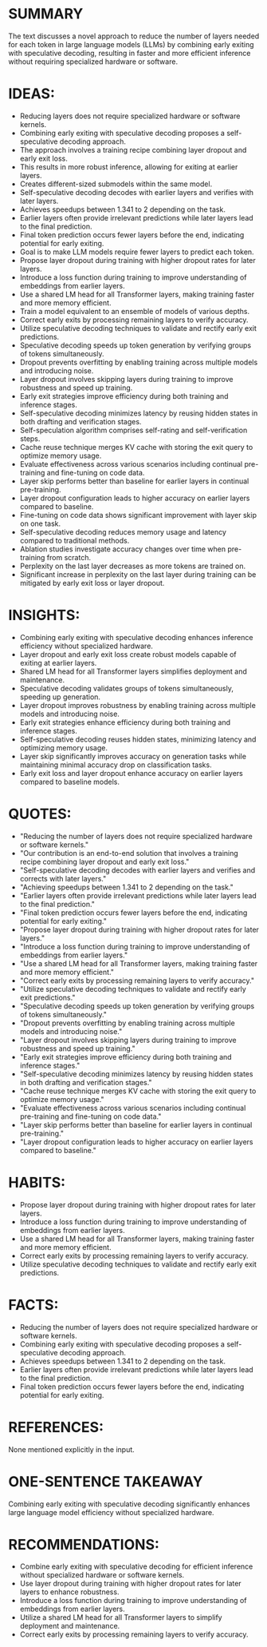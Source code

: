 # SUMMARY
The text discusses a novel approach to reduce the number of layers needed for each token in large language models (LLMs) by combining early exiting with speculative decoding, resulting in faster and more efficient inference without requiring specialized hardware or software.

# IDEAS:
- Reducing layers does not require specialized hardware or software kernels.
- Combining early exiting with speculative decoding proposes a self-speculative decoding approach.
- The approach involves a training recipe combining layer dropout and early exit loss.
- This results in more robust inference, allowing for exiting at earlier layers.
- Creates different-sized submodels within the same model.
- Self-speculative decoding decodes with earlier layers and verifies with later layers.
- Achieves speedups between 1.341 to 2 depending on the task.
- Earlier layers often provide irrelevant predictions while later layers lead to the final prediction.
- Final token prediction occurs fewer layers before the end, indicating potential for early exiting.
- Goal is to make LLM models require fewer layers to predict each token.
- Propose layer dropout during training with higher dropout rates for later layers.
- Introduce a loss function during training to improve understanding of embeddings from earlier layers.
- Use a shared LM head for all Transformer layers, making training faster and more memory efficient.
- Train a model equivalent to an ensemble of models of various depths.
- Correct early exits by processing remaining layers to verify accuracy.
- Utilize speculative decoding techniques to validate and rectify early exit predictions.
- Speculative decoding speeds up token generation by verifying groups of tokens simultaneously.
- Dropout prevents overfitting by enabling training across multiple models and introducing noise.
- Layer dropout involves skipping layers during training to improve robustness and speed up training.
- Early exit strategies improve efficiency during both training and inference stages.
- Self-speculative decoding minimizes latency by reusing hidden states in both drafting and verification stages.
- Self-speculation algorithm comprises self-rating and self-verification steps.
- Cache reuse technique merges KV cache with storing the exit query to optimize memory usage.
- Evaluate effectiveness across various scenarios including continual pre-training and fine-tuning on code data.
- Layer skip performs better than baseline for earlier layers in continual pre-training.
- Layer dropout configuration leads to higher accuracy on earlier layers compared to baseline.
- Fine-tuning on code data shows significant improvement with layer skip on one task.
- Self-speculative decoding reduces memory usage and latency compared to traditional methods.
- Ablation studies investigate accuracy changes over time when pre-training from scratch.
- Perplexity on the last layer decreases as more tokens are trained on.
- Significant increase in perplexity on the last layer during training can be mitigated by early exit loss or layer dropout.

# INSIGHTS:
- Combining early exiting with speculative decoding enhances inference efficiency without specialized hardware.
- Layer dropout and early exit loss create robust models capable of exiting at earlier layers.
- Shared LM head for all Transformer layers simplifies deployment and maintenance.
- Speculative decoding validates groups of tokens simultaneously, speeding up generation.
- Layer dropout improves robustness by enabling training across multiple models and introducing noise.
- Early exit strategies enhance efficiency during both training and inference stages.
- Self-speculative decoding reuses hidden states, minimizing latency and optimizing memory usage.
- Layer skip significantly improves accuracy on generation tasks while maintaining minimal accuracy drop on classification tasks.
- Early exit loss and layer dropout enhance accuracy on earlier layers compared to baseline models.

# QUOTES:
- "Reducing the number of layers does not require specialized hardware or software kernels."
- "Our contribution is an end-to-end solution that involves a training recipe combining layer dropout and early exit loss."
- "Self-speculative decoding decodes with earlier layers and verifies and corrects with later layers."
- "Achieving speedups between 1.341 to 2 depending on the task."
- "Earlier layers often provide irrelevant predictions while later layers lead to the final prediction."
- "Final token prediction occurs fewer layers before the end, indicating potential for early exiting."
- "Propose layer dropout during training with higher dropout rates for later layers."
- "Introduce a loss function during training to improve understanding of embeddings from earlier layers."
- "Use a shared LM head for all Transformer layers, making training faster and more memory efficient."
- "Correct early exits by processing remaining layers to verify accuracy."
- "Utilize speculative decoding techniques to validate and rectify early exit predictions."
- "Speculative decoding speeds up token generation by verifying groups of tokens simultaneously."
- "Dropout prevents overfitting by enabling training across multiple models and introducing noise."
- "Layer dropout involves skipping layers during training to improve robustness and speed up training."
- "Early exit strategies improve efficiency during both training and inference stages."
- "Self-speculative decoding minimizes latency by reusing hidden states in both drafting and verification stages."
- "Cache reuse technique merges KV cache with storing the exit query to optimize memory usage."
- "Evaluate effectiveness across various scenarios including continual pre-training and fine-tuning on code data."
- "Layer skip performs better than baseline for earlier layers in continual pre-training."
- "Layer dropout configuration leads to higher accuracy on earlier layers compared to baseline."

# HABITS:
- Propose layer dropout during training with higher dropout rates for later layers.
- Introduce a loss function during training to improve understanding of embeddings from earlier layers.
- Use a shared LM head for all Transformer layers, making training faster and more memory efficient.
- Correct early exits by processing remaining layers to verify accuracy.
- Utilize speculative decoding techniques to validate and rectify early exit predictions.

# FACTS:
- Reducing the number of layers does not require specialized hardware or software kernels.
- Combining early exiting with speculative decoding proposes a self-speculative decoding approach.
- Achieves speedups between 1.341 to 2 depending on the task.
- Earlier layers often provide irrelevant predictions while later layers lead to the final prediction.
- Final token prediction occurs fewer layers before the end, indicating potential for early exiting.

# REFERENCES:
None mentioned explicitly in the input.

# ONE-SENTENCE TAKEAWAY
Combining early exiting with speculative decoding significantly enhances large language model efficiency without specialized hardware.

# RECOMMENDATIONS:
- Combine early exiting with speculative decoding for efficient inference without specialized hardware or software kernels.
- Use layer dropout during training with higher dropout rates for later layers to enhance robustness.
- Introduce a loss function during training to improve understanding of embeddings from earlier layers.
- Utilize a shared LM head for all Transformer layers to simplify deployment and maintenance.
- Correct early exits by processing remaining layers to verify accuracy.